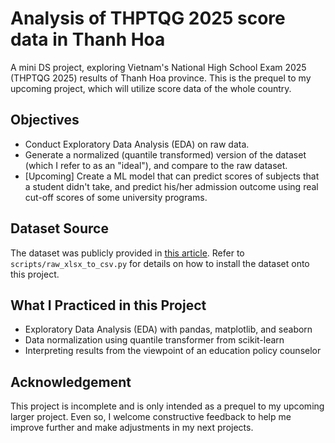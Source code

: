 # Analysis of THPTQG 2025 score data in Thanh Hoa

A mini DS project, exploring Vietnam's National High School Exam 2025 (THPTQG 2025) results of Thanh Hoa province. This is the prequel to my upcoming project, which will utilize score data of the whole country.

## Objectives
- Conduct Exploratory Data Analysis (EDA) on raw data.
- Generate a normalized (quantile transformed) version of the dataset (which I refer to as an "ideal"), and compare to the raw dataset.
- [Upcoming] Create a ML model that can predict scores of subjects that a student didn't take, and predict his/her admission outcome using real cut-off scores of some university programs.

## Dataset Source
The dataset was publicly provided in [this article](https://baochinhphu.vn/8h-sang-16-7-tra-cuu-diem-thi-tot-nghiep-thpt-nam-2025-tren-cong-thong-tin-dien-tu-chinh-phu-102250715114537341.htm). Refer to `scripts/raw_xlsx_to_csv.py` for details on how to install the dataset onto this project.

## What I Practiced in this Project
- Exploratory Data Analysis (EDA) with pandas, matplotlib, and seaborn
- Data normalization using quantile transformer from scikit-learn
- Interpreting results from the viewpoint of an education policy counselor

## Acknowledgement
This project is incomplete and is only intended as a prequel to my upcoming larger project. Even so, I welcome constructive feedback to help me improve further and make adjustments in my next projects.